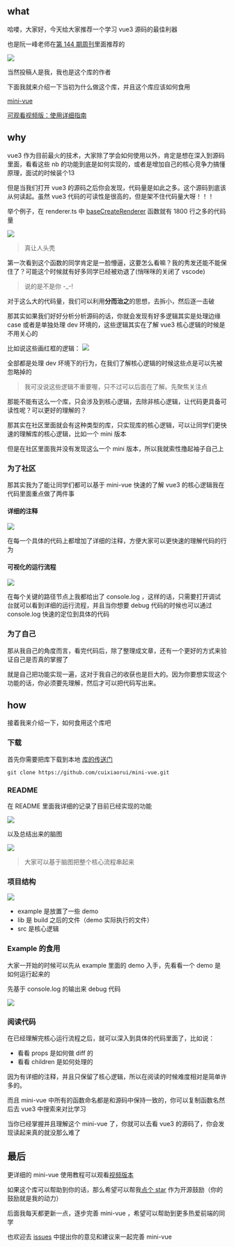 ## what

哈喽，大家好，今天给大家推荐一个学习 vue3 源码的最佳利器

也是阮一峰老师在[第 144 期周刊](http://www.ruanyifeng.com/blog/2021/01/weekly-issue-144.html)里面推荐的

![](https://p1-juejin.byteimg.com/tos-cn-i-k3u1fbpfcp/a1fa1396875d4b3dbd3a9b51479c5f3b~tplv-k3u1fbpfcp-watermark.image)

当然投稿人是我，我也是这个库的作者

下面我就来介绍一下当初为什么做这个库，并且这个库应该如何食用

[mini-vue](https://github.com/cuixiaorui/mini-vue)

[可观看视频版：使用详细指南](https://www.bilibili.com/video/BV1Zy4y1J73E/)

## why

vue3 作为目前最火的技术，大家除了学会如何使用以外，肯定是想在深入到源码里面，看看这些 nb 的功能到底是如何实现的，或者是增加自己的核心竞争力搞懂原理，面试的时候装个13

但是当我们打开 vue3 的源码之后你会发现，代码量是如此之多。这个源码到底该从何读起。虽然 vue3 代码的可读性是很高的，但是架不住代码量大呀！！！

举个例子，在 renderer.ts 中 [baseCreateRenderer](https://github.com/vuejs/vue-next/blob/master/packages/runtime-core/src/renderer.ts#L424) 函数就有 1800 行之多的代码量

![](https://p6-juejin.byteimg.com/tos-cn-i-k3u1fbpfcp/92be878f352e4a68add2464c234f20cb~tplv-k3u1fbpfcp-watermark.image)

> 真让人头秃

第一次看到这个函数的同学肯定是一脸懵逼，这要怎么看嘛？我的秀发还能不能保住了？可能这个时候就有好多同学已经被劝退了(悄咪咪的关闭了 vscode)
> 说的是不是你 -_-!

对于这么大的代码量，我们可以利用**分而治之**的思想，去拆小，然后逐一击破

那其实如果我们好好分析分析源码的话，你就会发现有好多逻辑其实是处理边缘 case 或者是单独处理 dev 环境的，这些逻辑其实在了解 vue3 核心逻辑的时候是不用关心的

比如说这些画红框的逻辑：
![](https://p9-juejin.byteimg.com/tos-cn-i-k3u1fbpfcp/fcf15c001fdf459f833fbac15b8bd382~tplv-k3u1fbpfcp-watermark.image)

全部都是处理 dev 坏境下的行为，在我们了解核心逻辑的时候这些点是可以先被忽略掉的
> 我可没说这些逻辑不重要喔，只不过可以后面在了解。先聚焦关注点

那能不能有这么一个库，只会涉及到核心逻辑，去除非核心逻辑，让代码更具备可读性呢？可以更好的理解的？ 

那其实在社区里面就会有这种类型的库，只实现库的核心逻辑，可以让同学们更快速的理解库的核心逻辑，比如一个 mini 版本

但是在社区里面我并没有发现这么一个 mini 版本，所以我就索性撸起袖子自己上

### 为了社区
那其实我为了能让同学们都可以基于 mini-vue 快速的了解 vue3 的核心逻辑我在代码里面重点做了两件事

#### 详细的注释
![](https://p6-juejin.byteimg.com/tos-cn-i-k3u1fbpfcp/16f1e904fbb44118a217b134e7560acf~tplv-k3u1fbpfcp-watermark.image)

在每一个具体的代码上都增加了详细的注释，方便大家可以更快速的理解代码的行为

#### 可视化的运行流程
![](https://p3-juejin.byteimg.com/tos-cn-i-k3u1fbpfcp/a38d1e8f7cdf45c8b6dc84277db0882a~tplv-k3u1fbpfcp-watermark.image)

在每个关键的路径节点上我都给出了 console.log ，这样的话，只需要打开调试台就可以看到详细的运行流程，并且当你想要 debug 代码的时候也可以通过 console.log 快速的定位到具体的代码

### 为了自己

那从我自己的角度而言，看完代码后，除了整理成文章，还有一个更好的方式来验证自己是否真的掌握了

就是自己把功能实现一遍，这对于我自己的收获也是巨大的。因为你要想实现这个功能的话，你必须要先理解，然后才可以把代码写出来。

## how
接着我来介绍一下，如何食用这个库吧

### 下载
首先你需要把库下载到本地 
[库的传送门](https://github.com/cuixiaorui/mini-vue)
```
git clone https://github.com/cuixiaorui/mini-vue.git
```

### README
在 README 里面我详细的记录了目前已经实现的功能

![](https://p1-juejin.byteimg.com/tos-cn-i-k3u1fbpfcp/9fc82c268f0045f39092a4b08587219e~tplv-k3u1fbpfcp-watermark.image)

以及总结出来的脑图

![](https://p6-juejin.byteimg.com/tos-cn-i-k3u1fbpfcp/92244e9205cc47b5a4195679782f5b66~tplv-k3u1fbpfcp-watermark.image)

> 大家可以基于脑图把整个核心流程串起来

### 项目结构
![](https://p9-juejin.byteimg.com/tos-cn-i-k3u1fbpfcp/5bbf0176e20041f7ad805888cdc44d12~tplv-k3u1fbpfcp-watermark.image)

- example 是放置了一些 demo
- lib 是 build 之后的文件（demo 实际执行的文件）
- src 是核心逻辑


### Example 的食用
大家一开始的时候可以先从 example 里面的 demo 入手，先看看一个 demo 是如何运行起来的

先基于 console.log 的输出来 debug 代码

![](https://p6-juejin.byteimg.com/tos-cn-i-k3u1fbpfcp/b162f6614ce640f69677783c4b1f6970~tplv-k3u1fbpfcp-watermark.image)

### 阅读代码
在已经理解完核心运行流程之后，就可以深入到具体的代码里面了，比如说：
- 看看 props 是如何做 diff 的
- 看看 children 是如何处理的

因为有详细的注释，并且只保留了核心逻辑，所以在阅读的时候难度相对是简单许多的。

而且 mini-vue 中所有的函数命名都是和源码中保持一致的，你可以复制函数名然后去 vue3 中搜索来对比学习

当你已经掌握并且理解这个 mini-vue 了，你就可以去看 vue3 的源码了，你会发现读起来真的就没那么难了

## 最后

更详细的 mini-vue 使用教程可以观看[视频版本](https://www.bilibili.com/video/BV1Zy4y1J73E/)

如果这个库可以帮助到你的话，那么希望可以帮我[点个 star](https://github.com/cuixiaorui/mini-vue) 作为开源鼓励（你的鼓励就是我的动力）

后面我每天都更新一点，逐步完善 mini-vue ，希望可以帮助到更多热爱前端的同学

也欢迎去 [issues](https://github.com/cuixiaorui/mini-vue/issues) 中提出你的意见和建议来一起完善 mini-vue
